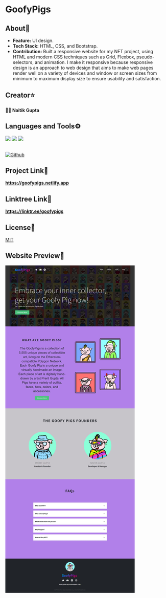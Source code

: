 # GoofyPigs

## About🚀
- **Feature:** UI design.
- **Tech Stack:** HTML, CSS, and Bootstrap.
- **Contribution:** Built a responsive website for my NFT project, using HTML and modern CSS techniques such as Grid, Flexbox, pseudo-selectors, and animation. I make it responsive because responsive design is an approach to web design that aims to make web pages render well on a variety of devices and window or screen sizes from minimum to maximum display size to ensure usability and satisfaction. 

## Creator⭐
**👨‍💻 Naitik Gupta** 

## Languages and Tools⚙️
<span> 
  <img src="https://img.shields.io/badge/HTML5-E34F26?style=for-the-badge&logo=html5&logoColor=white">
  <img src="https://img.shields.io/badge/CSS3-1572B6?style=for-the-badge&logo=css3&logoColor=white">
  <img src="https://img.shields.io/badge/Bootstrap-563D7C?style=for-the-badge&logo=bootstrap&logoColor=white">
</span>
</br></br>

[![Github](https://img.shields.io/github/followers/nick2498?label=Follow&style=social)](https://github.com/nick2498)

## Project Link🐷
**https://goofypigs.netlify.app**

## Linktree Link🌴
**https://linktr.ee/goofypigs**

## License📄
[MIT](https://choosealicense.com/licenses/mit/)

## Website Preview🚀
![Alt Text](https://github.com/nick2498/nft-website/blob/main/src/images/website-preview.jpeg)
